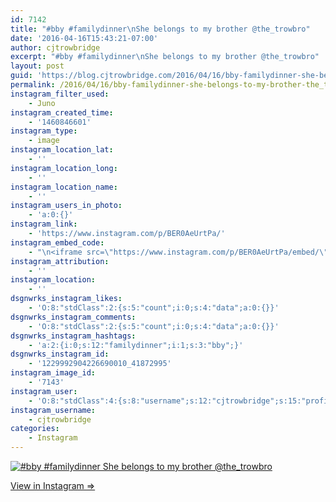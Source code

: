 ```yaml
---
id: 7142
title: "#bby #familydinner\nShe belongs to my brother @the_trowbro"
date: '2016-04-16T15:43:21-07:00'
author: cjtrowbridge
excerpt: "#bby #familydinner\nShe belongs to my brother @the_trowbro"
layout: post
guid: 'https://blog.cjtrowbridge.com/2016/04/16/bby-familydinner-she-belongs-to-my-brother-the_trowbro/'
permalink: /2016/04/16/bby-familydinner-she-belongs-to-my-brother-the_trowbro/
instagram_filter_used:
    - Juno
instagram_created_time:
    - '1460846601'
instagram_type:
    - image
instagram_location_lat:
    - ''
instagram_location_long:
    - ''
instagram_location_name:
    - ''
instagram_users_in_photo:
    - 'a:0:{}'
instagram_link:
    - 'https://www.instagram.com/p/BER0AeUrtPa/'
instagram_embed_code:
    - "\n<iframe src=\"https://www.instagram.com/p/BER0AeUrtPa/embed/\" width=\"612\" height=\"710\" frameborder=\"0\" scrolling=\"no\" allowtransparency=\"true\" class=\"insta-image-embed\"></iframe>\n"
instagram_attribution:
    - ''
instagram_location:
    - ''
dsgnwrks_instagram_likes:
    - 'O:8:"stdClass":2:{s:5:"count";i:0;s:4:"data";a:0:{}}'
dsgnwrks_instagram_comments:
    - 'O:8:"stdClass":2:{s:5:"count";i:0;s:4:"data";a:0:{}}'
dsgnwrks_instagram_hashtags:
    - 'a:2:{i:0;s:12:"familydinner";i:1;s:3:"bby";}'
dsgnwrks_instagram_id:
    - '1229992904226690010_41872995'
instagram_image_id:
    - '7143'
instagram_user:
    - 'O:8:"stdClass":4:{s:8:"username";s:12:"cjtrowbridge";s:15:"profile_picture";s:96:"https://scontent.cdninstagram.com/t51.2885-19/s150x150/12081186_1759494767611229_280555941_a.jpg";s:2:"id";s:8:"41872995";s:9:"full_name";s:13:"CJ Trowbridge";}'
instagram_username:
    - cjtrowbridge
categories:
    - Instagram
---
```


[![#bby #familydinner
She belongs to my brother @the_trowbro](https://blog.cjtrowbridge.com/wp-content/uploads/2016/04/1460846601-1-1.jpg)](https://www.instagram.com/p/BER0AeUrtPa/)

[View in Instagram ⇒](https://www.instagram.com/p/BER0AeUrtPa/)